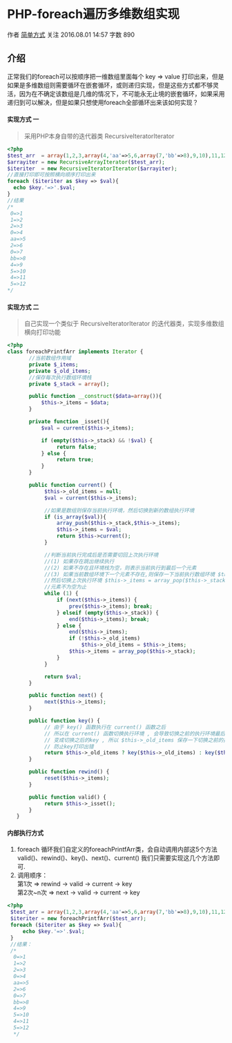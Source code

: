 # PHP-foreach遍历多维数组实现

 作者  [简单方式][0] 关注 2016.08.01 14:57  字数 890  

## 介绍

正常我们的foreach可以按顺序把一维数组里面每个 key => value 打印出来，但是如果是多维数组则需要循环在嵌套循环，或则递归实现，但是这些方式都不够灵活，因为在不确定该数组是几维的情况下，不可能永无止境的嵌套循环，如果采用递归到可以解决，但是如果只想使用foreach全部循环出来该如何实现？

#### 实现方式 一

> 采用PHP本身自带的迭代器类 RecursiveIteratorIterator

```php
<?php
$test_arr  = array(1,2,3,array(4,'aa'=>5,6,array(7,'bb'=>8),9,10),11,12); 
$arrayiter = new RecursiveArrayIterator($test_arr);
$iteriter  = new RecursiveIteratorIterator($arrayiter);
//直接打印即可按照横向顺序打印出来
foreach ($iteriter as $key => $val){ 
  echo $key.'=>'.$val; 
} 
//结果
/*  
 0=>1
 1=>2 
 2=>3
 0=>4
 aa=>5
 2=>6
 0=>7
 bb=>8
 4=>9
 5=>10
 4=>11
 5=>12
*/
```

#### 实现方式 二

> 自己实现一个类似于 RecursiveIteratorIterator 的迭代器类，实现多维数组横向打印功能

```php
<?php
class foreachPrintfArr implements Iterator {
       //当前数组作用域
       private $_items; 
       private $_old_items;
       //保存每次执行数组环境栈
       private $_stack = array(); 

       public function __construct($data=array()){
           $this->_items = $data;
       }

       private function _isset(){
           $val = current($this->_items);

           if (empty($this->_stack) && !$val) {
                return false;
           } else {
                return true;
           }   
       }

       public function current() {
            $this->_old_items = null;
            $val = current($this->_items);

            //如果是数组则保存当前执行环境，然后切换到新的数组执行环境
            if (is_array($val)){
                array_push($this->_stack,$this->_items);
                $this->_items = $val;
                return $this->current();
            }

            //判断当前执行完成后是否需要切回上次执行环境
            //(1) 如果存在跳出继续执行
            //(2) 如果不存在且环境栈为空，则表示当前执行到最后一个元素
            //(3) 如果当前数组环境下一个元素不存在,则保存一下当前执行数组环境 $this->_old_items = $this->_items;
            //然后切换上次执行环境 $this->_items = array_pop($this->_stack) 继续循环, 直到当前数组环境下一个
            //元素不为空为止
            while (1) {
                if (next($this->_items)) {    
                    prev($this->_items); break;
                } elseif (empty($this->_stack)) {
                    end($this->_items); break;
                } else {
                    end($this->_items);
                    if (!$this->_old_items) 
                        $this->_old_items = $this->_items;
                    $this->_items = array_pop($this->_stack);
                }
            }

            return $val;
       }

       public function next() {
            next($this->_items);   
       }

       public function key() {
            // 由于 key() 函数执行在 current() 函数之后
            // 所以在 current() 函数切换执行环境 , 会导致切换之前的执行环境最后一个 key
            // 变成切换之后的key , 所以 $this->_old_items 保存一下切换之前的执行环境
            // 防止key打印出错
            return $this->_old_items ? key($this->_old_items) : key($this->_items);
       }

       public function rewind() {
            reset($this->_items);
       }

       public function valid() {                                                                              
            return $this->_isset();
       }
   }
```

#### 内部执行方式

1. foreach 循环我们自定义的foreachPrintfArr类，会自动调用内部这5个方法 valid()、rewind()、key()、next()、current() 我们只需要实现这几个方法即可.
1. 调用顺序：  
第1次 => rewind -> valid -> current -> key  
第2次~n次 => next -> valid -> current -> key

```php
<?php
 $test_arr = array(1,2,3,array(4,'aa'=>5,6,array(7,'bb'=>8),9,10),11,12);
 $iteriter = new foreachPrintfArr($test_arr);
 foreach ($iteriter as $key => $val){
     echo $key.'=>'.$val;
 } 
 //结果：
 /* 
  0=>1
  1=>2
  2=>3
  0=>4
  aa=>5
  2=>6
  0=>7
  bb=>8
  4=>9
  5=>10
  4=>11
  5=>12
  */
```

[0]: /u/9642a0c8db39
